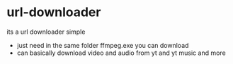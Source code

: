 # url-downloader

its a url downloader simple
- just need in the same folder ffmpeg.exe you can download 
- can basically download video and audio from yt and yt music and more
